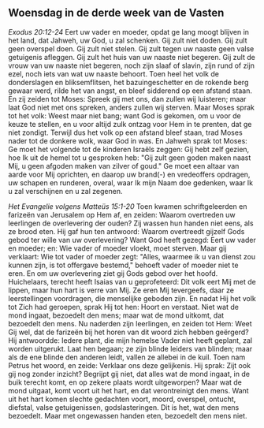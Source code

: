 ## Woensdag in de derde week van de Vasten

*Exodus 20:12-24*
Eert uw vader en moeder, opdat ge lang moogt blijven in het land, dat Jahweh, uw God, u zal schenken. Gij zult niet doden. Gij zult geen overspel doen. Gij zult niet stelen. Gij zult tegen uw naaste geen valse getuigenis afleggen. Gij zult het huis van uw naaste niet begeren. Gij zult de vrouw van uw naaste niet begeren, noch zijn slaaf of slavin, zijn rund of zijn ezel, noch iets van wat uw naaste behoort. Toen heel het volk de donderslagen en bliksemflitsen, het bazuingeschetter en de rokende berg gewaar werd, rilde het van angst, en bleef sidderend op een afstand staan. En zij zeiden tot Moses: Spreek gij met ons, dan zullen wij luisteren; maar laat God niet met ons spreken, anders zullen wij sterven. Maar Moses sprak tot het volk: Weest maar niet bang; want God is gekomen, om u voor de keuze te stellen, en u voor altijd zulk ontzag voor Hem in te prenten, dat ge niet zondigt. Terwijl dus het volk op een afstand bleef staan, trad Moses nader tot de donkere wolk, waar God in was. En Jahweh sprak tot Moses: Ge moet het volgende tot de kinderen Israëls zeggen: Gij hebt zelf gezien, hoe Ik uit de hemel tot u gesproken heb: "Gij zult geen goden maken naast Mij, u geen afgoden maken van zilver of goud." Ge moet een altaar van aarde voor Mij oprichten, en daarop uw brand(-) en vredeoffers opdragen, uw schapen en runderen, overal, waar Ik mijn Naam doe gedenken, waar Ik u zal verschijnen en u zal zegenen. 

*Het Evangelie volgens Matteüs 15:1-20*
Toen kwamen schriftgeleerden en farizeën van Jerusalem op Hem af, en zeiden: Waarom overtreden uw leerlingen de overlevering der ouden? Zij wassen hun handen niet eens, als ze brood eten. Hij gaf hun ten antwoord: Waarom overtreedt gijzelf Gods gebod ter wille van uw overlevering? Want God heeft gezegd: Eert uw vader en moeder; en: Wie vader of moeder vloekt, moet sterven. Maar gij verklaart: Wie tot vader of moeder zegt: "Alles, waarmee ik u van dienst zou kunnen zijn, is tot offergave bestemd," behoeft vader of moeder niet te eren. En om uw overlevering ziet gij Gods gebod over het hoofd. Huichelaars, terecht heeft Isaias van u geprofeteerd: Dit volk eert Mij met de lippen, maar hun hart is verre van Mij. Ze eren Mij tevergeefs, daar ze leerstellingen voordragen, die menselijke geboden zijn. En nadat Hij het volk tot Zich had geroepen, sprak Hij tot hen: Hoort en verstaat. Niet wat de mond ingaat, bezoedelt den mens; maar wat de mond uitkomt, dat bezoedelt den mens. Nu naderden zijn leerlingen, en zeiden tot Hem: Weet Gij wel, dat de farizeën bij het horen van dit woord zich hebben geërgerd? Hij antwoordde: Iedere plant, die mijn hemelse Vader niet heeft geplant, zal worden uitgerukt. Laat hen begaan; ze zijn blinde leiders van blinden; maar als de ene blinde den anderen leidt, vallen ze allebei in de kuil. Toen nam Petrus het woord, en zeide: Verklaar ons deze gelijkenis. Hij sprak: Zijt ook gij nog zonder inzicht? Begrijpt gij niet, dat alles wat de mond ingaat, in de buik terecht komt, en op zekere plaats wordt uitgeworpen? Maar wat de mond uitgaat, komt voort uit het hart, en dat verontreinigt den mens. Want uit het hart komen slechte gedachten voort, moord, overspel, ontucht, diefstal, valse getuigenissen, godslasteringen. Dit is het, wat den mens bezoedelt. Maar met ongewassen handen eten, bezoedelt den mens niet. 

